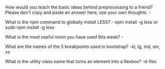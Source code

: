 How would you teach the basic ideas behind preprocessing to a friend? Please don't copy and paste an answer here, use your own thoughts.
    - 

What is the npm command to globally install LESS?
    - npm install -g less or sudo npm install -g less

What is the most useful mixin you have used this week?
    - 

What are the names of the 5 breakpoints used in bootstrap?
    -xl, lg, md, sm, xs

What is the utility class name that turns an element into a flexbox?
    -d-flex

